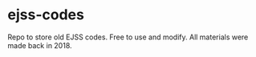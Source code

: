 # ejss-codes
Repo to store old EJSS codes. Free to use and modify. All materials were made back in 2018.
